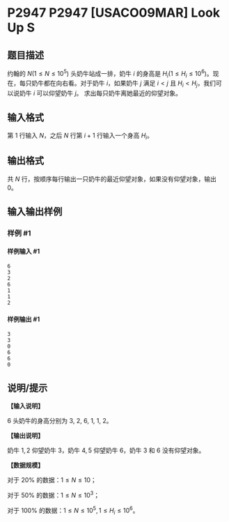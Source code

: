 # P2947 P2947 [USACO09MAR] Look Up S

## 题目描述

约翰的 $N(1\le N\le10^5)$ 头奶牛站成一排，奶牛 $i$ 的身高是 $H_i(1\le H_i\le10^6)$。现在，每只奶牛都在向右看。对于奶牛 $i$，如果奶牛 $j$ 满足 $i<j$ 且 $H_i<H_j$，我们可以说奶牛 $i$ 可以仰望奶牛 $j$。 求出每只奶牛离她最近的仰望对象。

## 输入格式

第 $1$ 行输入 $N$，之后 $N$ 行第 $i+1$ 行输入一个身高 $H_i$。

## 输出格式

共 $N$ 行，按顺序每行输出一只奶牛的最近仰望对象，如果没有仰望对象，输出 $0$。

## 输入输出样例

### 样例 #1

#### 样例输入 #1

```
6 
3 
2 
6 
1 
1 
2
```

#### 样例输出 #1

```
3 
3 
0 
6 
6 
0
```

## 说明/提示

**【输入说明】**

$6$ 头奶牛的身高分别为 $3$, $2$, $6$, $1$, $1$, $2$。

**【输出说明】**

奶牛 $1,2$ 仰望奶牛 $3$，奶牛 $4,5$ 仰望奶牛 $6$，奶牛 $3$ 和 $6$ 没有仰望对象。

**【数据规模】**

对于 $20\%$ 的数据：$1\le N\le10$；

对于 $50\%$ 的数据：$1\le N\le10^3$；

对于 $100\%$ 的数据：$1\le N\le10^5,1\le H_i\le10^6$。
